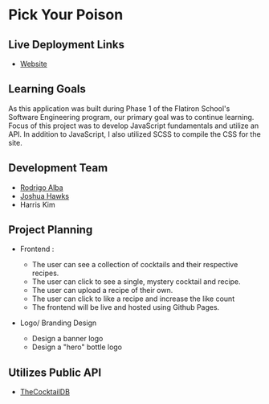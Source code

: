 # Pick Your Poison

## Live Deployment Links
- [Website]()


## Learning Goals

As this application was built during Phase 1 of the Flatiron School's Software Engineering program, our primary goal was to continue learning. Focus of this project was to develop JavaScript fundamentals and utilize an API. In addition to JavaScript, I also utilized SCSS to compile the CSS for the site. 

## Development Team
- [Rodrigo Alba](http://www.linkedin.com/in/rodrigoqalba)
- [Joshua Hawks](http://www.linkedin.com/in/joshuahawks1)
- Harris Kim

## Project Planning

- Frontend : 
  - The user can see a collection of cocktails and their respective recipes. 
  - The user can click to see a single, mystery cocktail and recipe.
  - The user can upload a recipe of their own.
  - The user can click to like a recipe and increase the like count
  - The frontend will be live and hosted using Github Pages.

- Logo/ Branding Design
  - Design a banner logo
  - Design a "hero" bottle logo

## Utilizes Public API
- [TheCocktailDB](https://www.thecocktaildb.com/api.php)